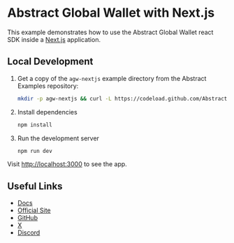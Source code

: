 # Abstract Global Wallet with Next.js

This example demonstrates how to use the Abstract Global Wallet react SDK inside a [Next.js](https://nextjs.org/) application.

## Local Development

1. Get a copy of the `agw-nextjs` example directory from the Abstract Examples repository:

   ```bash
   mkdir -p agw-nextjs && curl -L https://codeload.github.com/Abstract-Foundation/examples/tar.gz/main | tar -xz --strip=2 -C agw-nextjs examples-main/agw-nextjs && cd agw-nextjs
   ```

2. Install dependencies

   ```bash
   npm install
   ```

3. Run the development server

   ```bash
   npm run dev
   ```

Visit [http://localhost:3000](http://localhost:3000) to see the app.

## Useful Links

- [Docs](https://docs.abs.xyz/)
- [Official Site](https://abs.xyz/)
- [GitHub](https://github.com/Abstract-Foundation)
- [X](https://x.com/AbstractChain)
- [Discord](https://discord.com/invite/abstractchain)
